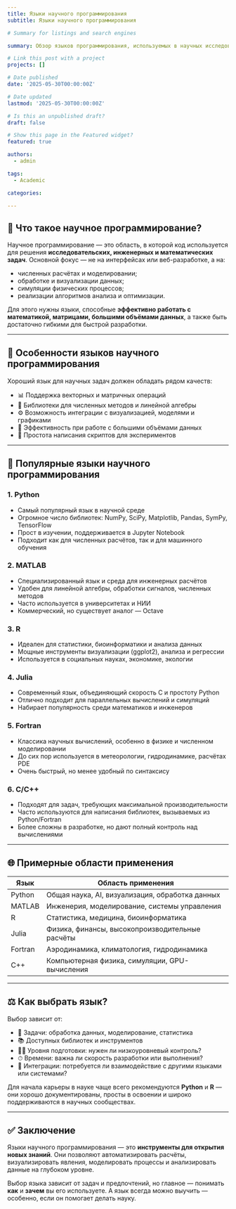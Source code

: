 ```yaml
---
title: Языки научного программирования
subtitle: Языки научного программирования

# Summary for listings and search engines

summary: Обзор языков программирования, используемых в научных исследованиях, инженерных расчётах и математическом моделировании

# Link this post with a project
projects: []

# Date published
date: '2025-05-30T00:00:00Z'

# Date updated
lastmod: '2025-05-30T00:00:00Z'

# Is this an unpublished draft?
draft: false

# Show this page in the Featured widget?
featured: true

authors:
  - admin

tags:
  - Academic

categories:
  
---
```


## 🔬 Что такое научное программирование?

Научное программирование — это область, в которой код используется для решения **исследовательских, инженерных и математических задач**. Основной фокус — не на интерфейсах или веб-разработке, а на:

- численных расчётах и моделировании;
- обработке и визуализации данных;
- симуляции физических процессов;
- реализации алгоритмов анализа и оптимизации.

Для этого нужны языки, способные **эффективно работать с математикой, матрицами, большими объёмами данных**, а также быть достаточно гибкими для быстрой разработки.

---

## 🧪 Особенности языков научного программирования

Хороший язык для научных задач должен обладать рядом качеств:

- 📊 Поддержка векторных и матричных операций
- 🧮 Библиотеки для численных методов и линейной алгебры
- ⚙️ Возможность интеграции с визуализацией, моделями и графиками
- 🚀 Эффективность при работе с большими объёмами данных
- 🔁 Простота написания скриптов для экспериментов

---

## 🧰 Популярные языки научного программирования

### 1. **Python**
- Самый популярный язык в научной среде
- Огромное число библиотек: NumPy, SciPy, Matplotlib, Pandas, SymPy, TensorFlow
- Прост в изучении, поддерживается в Jupyter Notebook
- Подходит как для численных расчётов, так и для машинного обучения

### 2. **MATLAB**
- Специализированный язык и среда для инженерных расчётов
- Удобен для линейной алгебры, обработки сигналов, численных методов
- Часто используется в университетах и НИИ
- Коммерческий, но существует аналог — Octave

### 3. **R**
- Идеален для статистики, биоинформатики и анализа данных
- Мощные инструменты визуализации (ggplot2), анализа и регрессии
- Используется в социальных науках, экономике, экологии

### 4. **Julia**
- Современный язык, объединяющий скорость C и простоту Python
- Отлично подходит для параллельных вычислений и симуляций
- Набирает популярность среди математиков и инженеров

### 5. **Fortran**
- Классика научных вычислений, особенно в физике и численном моделировании
- До сих пор используется в метеорологии, гидродинамике, расчётах PDE
- Очень быстрый, но менее удобный по синтаксису

### 6. **C/C++**
- Подходят для задач, требующих максимальной производительности
- Часто используются для написания библиотек, вызываемых из Python/Fortran
- Более сложны в разработке, но дают полный контроль над вычислениями

---

## 🌐 Примерные области применения

| Язык     | Область применения                             |
|----------|-------------------------------------------------|
| Python   | Общая наука, AI, визуализация, обработка данных |
| MATLAB   | Инженерия, моделирование, системы управления    |
| R        | Статистика, медицина, биоинформатика            |
| Julia    | Физика, финансы, высокопроизводительные расчёты |
| Fortran  | Аэродинамика, климатология, гидродинамика       |
| C++      | Компьютерная физика, симуляции, GPU-вычисления  |

---

## ⚖️ Как выбрать язык?

Выбор зависит от:

- 💼 Задачи: обработка данных, моделирование, статистика
- 📚 Доступных библиотек и инструментов
- 🧑‍🔬 Уровня подготовки: нужен ли низкоуровневый контроль?
- ⏱ Времени: важна ли скорость разработки или выполнения?
- 🧩 Интеграции: потребуется ли взаимодействие с другими языками или системами?

Для начала карьеры в науке чаще всего рекомендуются **Python** и **R** — они хорошо документированы, просты в освоении и широко поддерживаются в научных сообществах.

---

## ✅ Заключение

Языки научного программирования — это **инструменты для открытия новых знаний**. Они позволяют автоматизировать расчёты, визуализировать явления, моделировать процессы и анализировать данные на глубоком уровне.

Выбор языка зависит от задач и предпочтений, но главное — понимать **как** и **зачем** вы его используете. А язык всегда можно выучить — особенно, если он помогает делать науку.

